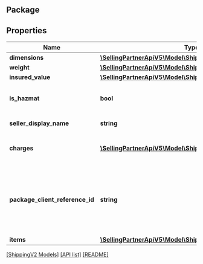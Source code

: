 ## Package

## Properties

Name | Type | Description | Notes
------------ | ------------- | ------------- | -------------
**dimensions** | [**\SellingPartnerApiV5\Model\ShippingV2\Dimensions**](Dimensions.md) |  |
**weight** | [**\SellingPartnerApiV5\Model\ShippingV2\Weight**](Weight.md) |  |
**insured_value** | [**\SellingPartnerApiV5\Model\ShippingV2\Currency**](Currency.md) |  |
**is_hazmat** | **bool** | When true, the package contains hazardous materials. Defaults to false. | [optional]
**seller_display_name** | **string** | The seller name displayed on the label. | [optional]
**charges** | [**\SellingPartnerApiV5\Model\ShippingV2\ChargeComponent[]**](ChargeComponent.md) | A list of charges based on the shipping service charges applied on a package. | [optional]
**package_client_reference_id** | **string** | A client provided unique identifier for a package being shipped. This value should be saved by the client to pass as a parameter to the getShipmentDocuments operation. |
**items** | [**\SellingPartnerApiV5\Model\ShippingV2\Item[]**](Item.md) | A list of items. |

[[ShippingV2 Models]](../) [[API list]](../../Api) [[README]](../../../README.md)
